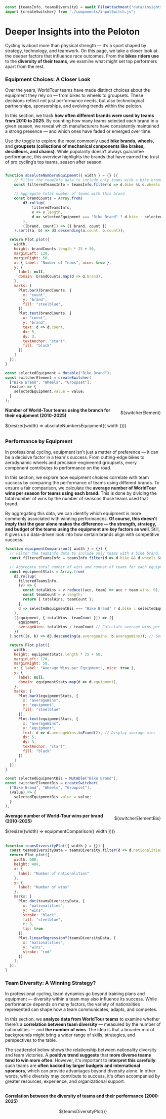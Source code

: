 ```js
const {teamsInfo, teamsDiversity} = await FileAttachment("data/insights.json").json();
import {createSwitcher} from "./components/inputSwitch.js";
```

# Deeper Insights into the Peloton
Cycling is about more than physical strength — it’s a sport shaped by strategy, technology, and teamwork. On this page, we take a closer look at the deeper factors that influence race outcomes. From the **bikes riders use** to the **diversity of their teams**, we examine what might set top performers apart from the rest.

### Equipment Choices: A Closer Look
Over the years, WorldTour teams have made distinct choices about the equipment they rely on — from bikes to wheels to groupsets. These decisions reflect not just performance needs, but also technological partnerships, sponsorships, and evolving trends within the peloton.

In this section, we track **how often different brands were used by teams from 2010 to 2025**. By counting how many teams selected each brand in a given season, we reveal which manufacturers have consistently maintained a strong presence — and which ones have faded or emerged over time.

Use the toggle to explore the most commonly used **bike brands**, **wheels**, and **groupsets (collections of mechanical components like brakes, derailleurs, and chains)**. While popularity doesn’t always guarantee performance, this overview highlights the brands that have earned the trust of pro cycling’s top teams, season after season.

```js

function absoluteNumbersEquipment({ width } = {} ){
    // Filter the teamInfo data to include only teams with a bike brand, wheels, or groupset
    const filteredTeamsInfo = teamsInfo.filter(d => d.bike && d.wheels && d.groupset);
    
    // Aggregate total number of teams with this brand
    const brandCounts = Array.from(
        d3.rollup(
            filteredTeamsInfo,
            v => v.length,
            d => selectedEquipment === "Bike Brand" ? d.bike : selectedEquipment === "Wheels" ? d.wheels : d.groupset
        ),
        ([brand, count]) => ({ brand, count })
    ).sort((a, b) => d3.descending(a.count, b.count));

  return Plot.plot({
    width,
    height: brandCounts.length * 25 + 50,
    marginLeft: 120,
    marginRight: 50,
    x: { label: "Number of Teams", nice: true },
    y: {
      label: null,
      domain: brandCounts.map(d => d.brand),
    },
    marks: [
      Plot.barX(brandCounts, {
        x: "count",
        y: "brand",
        fill: "steelblue",
      }),
      Plot.text(brandCounts, {
        x: "count",
        y: "brand",
        text: d => d.count,
        dx: 5,
        dy: 3,
        textAnchor: "start",
        fill: "black"
      })
    ]
  });
}
```

```js
const selectedEquipment = Mutable("Bike Brand");
const switcherElement = createSwitcher(
  ["Bike Brand", "Wheels", "Groupset"],
  (value) => {
    selectedEquipment.value = value;
  }
);
```


<div>
  <div class="header-with-switcher">
    <h2>Number of World-Tour teams using the branch for their equipment (2010-2025)</h2>
    ${switcherElement}
  </div>
  <div id="bike-brands" style="margin-bottom: 2rem;">
    ${resize((width) => absoluteNumbersEquipment({ width }))}
  </div>
</div>

### Performance by Equipment
In professional cycling, equipment isn't just a matter of preference — it can be a decisive factor in a team's success. From cutting-edge bikes to aerodynamic wheels and precision-engineered groupsets, every component contributes to performance on the road.

In this section, we explore how equipment choices correlate with team success by comparing the performance of teams using different brands. To ensure a fair comparison, we calculate the **average number of WorldTour wins per season for teams using each brand**. This is done by dividing the total number of wins by the number of seasons those teams used that brand.

By aggregating this data, we can identify which equipment is more commonly associated with winning performances.
**Of course, this doesn’t imply that the gear alone makes the difference — the strength, strategy, and budget of the teams using the equipment are key factors as well**. Still, it gives us a data-driven look into how certain brands align with competitive success.

```js
function equipmentComparison({ width } = {}) {
  // Filter the teamInfo data to include only teams with a bike brand, wheels, or groupset
  const filteredTeamsInfo = teamsInfo.filter(d => d.bike && d.wheels && d.groupset);

  // Aggregate total number of wins and number of teams for each equipment type
  const equipmentStats = Array.from(
    d3.rollup(
      filteredTeamsInfo,
      (v) => {
        const totalWins = v.reduce((acc, team) => acc + team.wins, 0);
        const teamCount = v.length;
        return { totalWins, teamCount };
      },
      d => selectedEquipmentBis === "Bike Brand" ? d.bike : selectedEquipmentBis === "Wheels" ? d.wheels : d.groupset
    ),
    ([equipment, { totalWins, teamCount }]) => ({
      equipment,
      averageWins: totalWins / teamCount // Calculate average wins per equipment type
    })
  ).sort((a, b) => d3.descending(a.averageWins, b.averageWins)); // Sort by average wins

  return Plot.plot({
    width,
    height: equipmentStats.length * 25 + 50,
    marginLeft: 120,
    marginRight: 50,
    x: { label: "Average Wins per Equipment", nice: true },
    y: {
      label: null,
      domain: equipmentStats.map(d => d.equipment),
    },
    marks: [
      Plot.barX(equipmentStats, {
        x: "averageWins",
        y: "equipment",
        fill: "steelblue"
      }),
      Plot.text(equipmentStats, {
        x: "averageWins",
        y: "equipment",
        text: d => d.averageWins.toFixed(2), // Display average wins
        dx: 5,
        dy: 3,
        textAnchor: "start",
        fill: "black"
      })
    ]
  });
}
```

```js
const selectedEquipmentBis = Mutable("Bike Brand");
const switcherElementBis = createSwitcher(
  ["Bike Brand", "Wheels", "Groupset"],
  (value) => {
    selectedEquipmentBis.value = value;
  }
);
```


<div>
  <div class="header-with-switcher">
    <h2>Average number of World-Tour wins per brand (2010-2025)</h2>
    ${switcherElementBis}
  </div>
  <div id="bike-brands" style="margin-bottom: 2rem;">
    ${resize((width) => equipmentComparison({ width }))}
  </div>
</div>

```js
function teamsDiversityPlot({ width } = {}) {
  const teamsDiversityData = teamsDiversity.filter(d => d.nationalities > 0);
  return Plot.plot({
    width: 600,
    height: 400,
    x: {
      label: "Number of nationalities"
    },
    y: {
      label: "Number of wins"
    },
    marks: [
      Plot.dot(teamsDiversityData, {
        x: "nationalities",
        y: "wins",
        stroke: "black",
        fill: "steelblue",
        r: 3,
        tip: true
      }),
      Plot.linearRegressionY(teamsDiversityData, {
        x: "nationalities",
        y: "wins",
        stroke: "red"
      })
    ],
  });
}
```

### Team Diversity: A Winning Strategy?
In professional cycling, team dynamics go beyond training plans and equipment — diversity within a team may also influence its success. While performance depends on many factors, the variety of nationalities represented can shape how a team communicates, adapts, and competes.

In this section, we **analyze data from WorldTour teams** to examine whether there’s a **correlation between team diversity** — measured by the number of nationalities — and **the number of wins**. The idea is that a broader mix of backgrounds might bring a wider range of skills, strategies, and perspectives to the table.

The scatterplot below shows the relationship between nationality diversity and team victories. A **positive trend suggests** that **more diverse teams tend to win more often**. However, it's important to **interpret this carefully**: such teams are **often backed by larger budgets and international sponsors**, which can provide advantages beyond diversity alone. In other words, while diversity may contribute to success, it's often accompanied by greater resources, experience, and organizational support.

<div class="center-container">
  <div class="header-with-switcher" style="margin-top: 1rem;">
    <h2>Correlation between the diversity of teams and their performance (2000-2025)</h2>
  </div>
  <div style="margin-bottom: 2rem;">
    ${teamsDiversityPlot()}
  </div>
</div>

<style>

.header-with-switcher {
  display: flex;
  align-items: center;
  justify-content: space-between;
  margin-bottom: 1rem;
}

.header-with-switcher h2 {
  margin: 0;
  font-size: 1em;
}

.center-container {
  display: flex;
  flex-direction: column;
  align-items: center;
}

</style>
